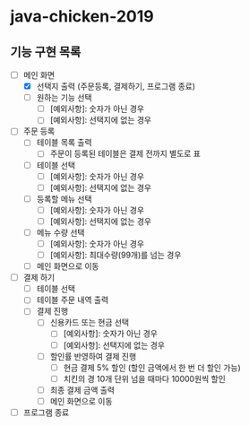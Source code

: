 # java-chicken-2019

## 기능 구현 목록

- [ ] 메인 화면
    - [x] 선택지 출력 (주문등록, 결제하기, 프로그램 종료)
    - [ ] 원하는 기능 선택
        - [ ] [예외사항]: 숫자가 아닌 경우
        - [ ] [예외사항]: 선택지에 없는 경우

- [ ] 주문 등록
    - [ ] 테이블 목록 출력
        - [ ] 주문이 등록된 테이블은 결제 전까지 별도로 표
    - [ ] 테이블 선택
        - [ ] [예외사항]: 숫자가 아닌 경우
        - [ ] [예외사항]: 선택지에 없는 경우
    - [ ] 등록할 메뉴 선택
        - [ ] [예외사항]: 숫자가 아닌 경우
        - [ ] [예외사항]: 선택지에 없는 경우
    - [ ] 메뉴 수량 선택
        - [ ] [예외사항]: 숫자가 아닌 경우
        - [ ] [예외사항]: 최대수량(99개)를 넘는 경우
    - [ ] 메인 화면으로 이동

- [ ] 결제 하기
    - [ ] 테이블 선택
    - [ ] 테이블 주문 내역 출력
    - [ ] 결제 진행
        - [ ] 신용카드 또는 현금 선택
            - [ ] [예외사항]: 숫자가 아닌 경우
            - [ ] [예외사항]: 선택지에 없는 경우
        - [ ] 할인률 반영하여 결제 진행
            - [ ] 현금 결제 5% 할인 (할인 금액에서 한 번 더 할인 가능)
            - [ ] 치킨의 경 10개 단위 넘을 때마다 10000원씩 할인
        - [ ] 최종 결제 금액 출력
        - [ ] 메인 화면으로 이동

- [ ] 프로그램 종료
